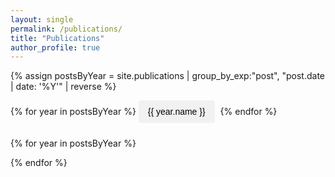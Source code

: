 ```yaml
---
layout: single
permalink: /publications/
title: "Publications"
author_profile: true
---
```


<style>
  .year-tabs button {
    background-color: #f1f1f1; border: none; padding: 10px 15px;
    margin: 0 5px 10px 0; cursor: pointer; border-radius: 4px;
    transition: background-color 0.3s; font-size: 1em;
  }
  .year-tabs button:hover { background-color: #ddd; }
  .year-tabs button.active { background-color: #007bff; color: white; }
  .pub-panel { display: none; }
</style>

{% assign postsByYear = site.publications | group_by_exp:"post", "post.date | date: '%Y'" | reverse %}

<div class="year-tabs">
  {% for year in postsByYear %}
    <button class="year-button" onclick="showYear(this, '{{ year.name }}')">{{ year.name }}</button>
  {% endfor %}
</div>

{% for year in postsByYear %}
  <div id="panel-{{ year.name }}" class="pub-panel">
    {% for post in year.items %}
      <div style="margin-bottom: 2em; border-bottom: 1px solid #e5e5e5; padding-bottom: 1em;">
        {{ post.content }}
      </div>
    {% endfor %}
  </div>
{% endfor %}

<script src="/assets/js/custom-scripts.js"></script>